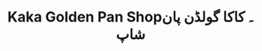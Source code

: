 ---
title: "Kaka Golden Pan Shop۔ کاکا گولڈن پان شاپ"
url: /karachi/kaka-golden-pan-shop-khkh-gwlddn-pn-shp/
shop: pawnbroker
---
